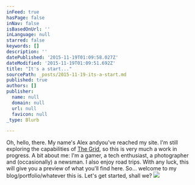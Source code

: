 ```yaml
---
inFeed: true
hasPage: false
inNav: false
isBasedOnUrl: ''
inLanguage: null
starred: false
keywords: []
description: ''
datePublished: '2015-11-19T01:09:58.027Z'
dateModified: '2015-11-19T01:09:51.692Z'
title: "It's a start..."
sourcePath: _posts/2015-11-19-its-a-start.md
published: true
authors: []
publisher:
  name: null
  domain: null
  url: null
  favicon: null
_type: Blurb

---
```

Oh, hello, there. My name's Alex andyou've reached my site. I'm still exploring the capabilities of [The Grid][0], so this is very much a work in progress. A bit about me: I'm a gamer, a tech enthusiast, a photographer and (occasionally) a newsman. I also enjoy road trips. With any luck, this will give you a preview of what you'll find here. So... welcome to my blog/portfolio/whatever this is. Let's get started, shall we? ![](https://the-grid-user-content.s3-us-west-2.amazonaws.com/101943b8-8712-4615-8b05-f5ba452d9c89.jpg)

[0]: https://thegrid.io/